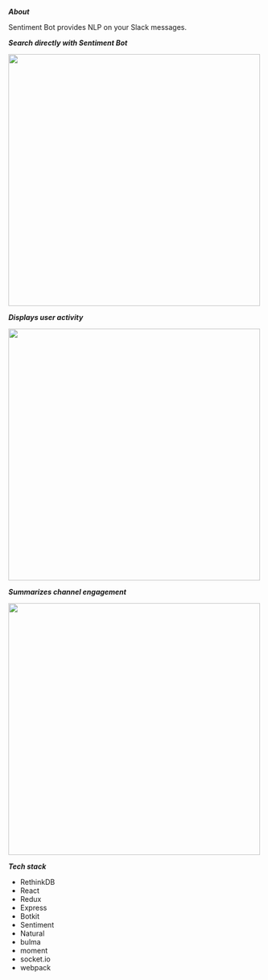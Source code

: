 ***About***

Sentiment Bot provides NLP on your Slack messages.

***Search directly with Sentiment Bot***

<img src="http://i.imgur.com/I6A0umu.png" width="500">

***Displays user activity***

<img src="http://i.imgur.com/WaiA1qk.png" width="500">

***Summarizes channel engagement***

<img src="http://i.imgur.com/YyXYj7D.png" width="500">


***Tech stack***

- RethinkDB
- React
- Redux
- Express
- Botkit
- Sentiment
- Natural
- bulma
- moment
- socket.io
- webpack
